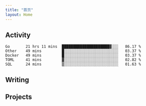 ```yaml
---
title: "首页"
layout: Home
---
```


## Activity
<!--START_SECTION:waka-->
```text
Go       21 hrs 11 mins  █████████████████████▓░░░   86.17 % 
Other    49 mins         █░░░░░░░░░░░░░░░░░░░░░░░░   03.37 % 
Docker   49 mins         █░░░░░░░░░░░░░░░░░░░░░░░░   03.37 % 
TOML     41 mins         ▓░░░░░░░░░░░░░░░░░░░░░░░░   02.82 % 
SQL      24 mins         ▒░░░░░░░░░░░░░░░░░░░░░░░░   01.63 % 
```
<!--END_SECTION:waka-->

## Writing
<PindedPosts />

## Projects
<Projects />
